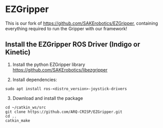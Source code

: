 # EZGripper

This is our fork of https://github.com/SAKErobotics/EZGripper, containing everything required to run the Gripper with our framework!

## Install the EZGripper ROS Driver (Indigo or Kinetic)

1) Install the python EZGripper library https://github.com/SAKErobotics/libezgripper

2) Install dependencies:
```
sudo apt install ros-<distro_version>-joystick-drivers
```

3) Download and install the package
```
cd ~/catkin_ws/src
git clone https://github.com/ARQ-CRISP/EZGripper.git
cd ..
catkin_make
```
